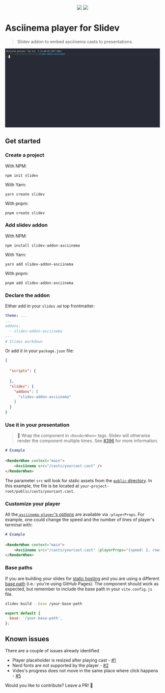 <p align="center">
    <img src="https://d33wubrfki0l68.cloudfront.net/9a47dde680cca08e326c07824009ed1adc29626e/6a1c0/logo-title.png" width=30%/>
    <img src="https://avatars.githubusercontent.com/u/6506055?s=280&v=4" width=30%/>
</p>

# Asciinema player for Slidev

> Slidev addon to embed asciinema casts to presentations.

![demo](https://raw.githubusercontent.com/murilo-cunha/slidev-addon-asciinema/main/public/casts/demo.gif)

## Get started

### Create a project

With NPM:

```console
npm init slidev
```

With Yarn:

```console
yarn create slidev
```

With pnpm:

```console
pnpm create slidev
```

### Add slidev addon

With NPM:

```console
npm install slidev-addon-asciinema
```

With Yarn:

```console
yarn add slidev-addon-asciinema
```

With pnpm:

```console
pnpm add slidev-addon-asciinema
```

### Declare the addon

Either add in your `slides.md` top frontmatter:

```yaml
theme: ...
...
addons:
  - slidev-addon-asciinema
---
# Slides markdown
```

Or add it in your `package.json` file:

```json
{

  "scripts": {

  },
  "slidev": {
    "addons": [
      "slidev-addon-asciinema"
    ]
  }
}
```

### Use it in your presentation

> 🚨 Wrap the component in `<RenderWhen>` tags. Slidev will otherwise render the component multiple times. See [#396](https://github.com/slidevjs/slidev/issues/396#issuecomment-1137191344) for more information.

```md
# Example

<RenderWhen context="main">
    <Asciinema src="/casts/yourcast.cast" />
</RenderWhen>
```

The parameter `src` will look for static assets from the [`public` directory](https://sli.dev/custom/directory-structure.html#public). In this example, the file is be located at `your-project-root/public/casts/yourcast.cast`.

### Customize your player

All the[ `asciinema-player`'s options](https://github.com/asciinema/asciinema-player#options) are available via `:playerProps`. For example, one could change the speed and the number of lines of player's terminal with:

```md
# Example

<RenderWhen context="main">
    <Asciinema src="/casts/yourcast.cast" :playerProps="{speed: 2, rows: 23}"/>
</RenderWhen>
```

### Base paths

If you are building your slides for [static hosting](https://sli.dev/guide/hosting.html#static-hosting) and you are using a different [base path](https://sli.dev/guide/hosting.html#base-path) (i.e.: you're using GitHub Pages). The component should work as expected, but remember to include the base path in your `vite.config.js` file.

```sh
slidev build --base /your-base-path
```

```js
export default {
  base: '/your-base-path',
};

```

## Known issues

There are a couple of issues already identified

- Player placeholder is resized after playing cast - [#1](https://github.com/murilo-cunha/slidev-addon-asciinema/issues/1)
- Nerd fonts are not supported by the player - [#2](https://github.com/murilo-cunha/slidev-addon-asciinema/issues/2)
- Video's progress does not move in the same place where click happens - [#5](https://github.com/murilo-cunha/slidev-addon-asciinema/issues/5)

Would you like to contribute? Leave a PR! 🚀